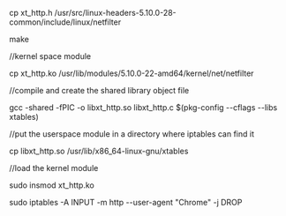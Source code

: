 cp xt_http.h /usr/src/linux-headers-5.10.0-28-common/include/linux/netfilter


make


//kernel space module

cp xt_http.ko /usr/lib/modules/5.10.0-22-amd64/kernel/net/netfilter


//compile and create the shared library object file

gcc -shared -fPIC -o libxt_http.so libxt_http.c $(pkg-config --cflags --libs xtables)


//put the userspace module in a directory where iptables can find it

cp libxt_http.so /usr/lib/x86_64-linux-gnu/xtables


//load the kernel module

sudo insmod xt_http.ko


sudo iptables -A INPUT -m http --user-agent "Chrome" -j DROP
